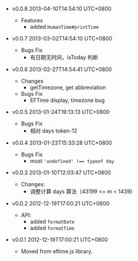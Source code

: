 * v0.0.8 2013-04-10T14:54:10 UTC+0800
  - Features
    * added `HumanTime#printTime`

* v0.0.7 2013-03-02T14:54:10 UTC+0800
  - Bugs Fix
    * 有日期无时间，isToday 判断

* v0.0.6 2013-02-27T14:54:41 UTC+0800
  - Changes
    * getTimezone, get abbreviation
  - Bugs Fix
    * EFTime display, timezone bug

* v0.0.5 2013-01-24T19:13:13 UTC+0800
  * Bugs Fix
    * 相对 days token-12

* v0.0.4 2013-01-23T15:33:28 UTC+0800
  - Bugs Fix
    * must `'undefined' !== typeof day`

* v0.0.3 2013-01-10T12:03:47 UTC+0800
  - Changes:
    * 调整计算 days 算法（43199 <= m < 1439)

* v0.0.2 2012-12-19T17:00:21 UTC+0800
  - API:
    * added `formatDate`
    * added `formatTime`

* v0.0.1 2012-12-19T17:00:21 UTC+0800
  - Moved from eftime.js library.
